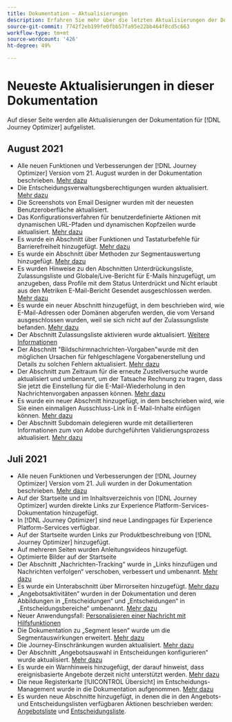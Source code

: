 ```yaml
---
title: Dokumentation – Aktualisierungen
description: Erfahren Sie mehr über die letzten Aktualisierungen der Dokumentation
source-git-commit: 7742f2eb199fe0fbb57fa95e22bb464f8cd5c663
workflow-type: tm+mt
source-wordcount: '426'
ht-degree: 49%

---
```



# Neueste Aktualisierungen in dieser Dokumentation

Auf dieser Seite werden alle Aktualisierungen der Dokumentation für [!DNL Journey Optimizer] aufgelistet.

## August 2021

* Alle neuen Funktionen und Verbesserungen der [!DNL Journey Optimizer] Version vom 21. August wurden in der Dokumentation beschrieben. [Mehr dazu](release-notes.md)
* Die Entscheidungsverwaltungsberechtigungen wurden aktualisiert. [Mehr dazu](administration/ootb-product-profiles.md)
* Die Screenshots von Email Designer wurden mit der neuesten Benutzeroberfläche aktualisiert.
* Das Konfigurationsverfahren für benutzerdefinierte Aktionen mit dynamischen URL-Pfaden und dynamischen Kopfzeilen wurde aktualisiert. [Mehr dazu](action/about-custom-action-configuration.md#url-configuration)
* Es wurde ein Abschnitt über Funktionen und Tastaturbefehle für Barrierefreiheit hinzugefügt. [Mehr dazu](user-interface.md#accessibility)
* Es wurde ein Abschnitt über Methoden zur Segmentauswertung hinzugefügt. [Mehr dazu](segment/about-segments.md#evaluation-method-in-journey-optimizer)
* Es wurden Hinweise zu den Abschnitten Unterdrückungsliste, Zulassungsliste und Globale/Live-Bericht für E-Mails hinzugefügt, um anzugeben, dass Profile mit dem Status Unterdrückt und Nicht erlaubt aus den Metriken E-Mail-Bericht Gesendet ausgeschlossen werden. [Mehr dazu](reports/email-global-report.md)
* Es wurde ein neuer Abschnitt hinzugefügt, in dem beschrieben wird, wie E-Mail-Adressen oder Domänen abgerufen werden, die vom Versand ausgeschlossen wurden, weil sie sich nicht auf der Zulassungsliste befanden. [Mehr dazu](allow-list.md#reporting)
* Der Abschnitt Zulassungsliste aktivieren wurde aktualisiert. [Weitere Informationen](allow-list.md#enable-allow-list)
* Der Abschnitt &quot;Bildschirmnachrichten-Vorgaben&quot;wurde mit den möglichen Ursachen für fehlgeschlagene Vorgabenerstellung und Details zu solchen Fehlern aktualisiert. [Mehr dazu](configuration/message-presets.md#monitor-message-presets)
* Der Abschnitt zum Zeitraum für die erneute Zustellversuche wurde aktualisiert und umbenannt, um der Tatsache Rechnung zu tragen, dass Sie jetzt die Einstellung für die E-Mail-Wiederholung in den Nachrichtenvorgaben anpassen können. [Mehr dazu](configuration/retries.md#retry-duration)
* Es wurde ein neuer Abschnitt hinzugefügt, in dem beschrieben wird, wie Sie einen einmaligen Ausschluss-Link in E-Mail-Inhalte einfügen können. [Mehr dazu](message-tracking.md#one-click-opt-out-link)
* Der Abschnitt Subdomain delegieren wurde mit detaillierteren Informationen zum von Adobe durchgeführten Validierungsprozess aktualisiert. [Mehr dazu](configuration/delegate-subdomain.md#subdomain-validation)

<!--* Added a section to describe how to manually add email addresses and domains to the suppression list. [Read more](configuration/manage-suppression-list.md#add-addresses-and-domains)-->


## Juli 2021

* Alle neuen Funktionen und Verbesserungen der [!DNL Journey Optimizer] Version vom 21. Juli wurden in der Dokumentation beschrieben. [Mehr dazu](release-notes.md)
* Auf der Startseite und im Inhaltsverzeichnis von [!DNL Journey Optimizer] wurden direkte Links zur Experience Platform-Services-Dokumentation hinzugefügt.
* In [!DNL Journey Optimizer] sind neue Landingpages für Experience Platform-Services verfügbar.
* Auf der Startseite wurden Links zur Produktbeschreibung von [!DNL Journey Optimizer] hinzugefügt.
* Auf mehreren Seiten wurden Anleitungsvideos hinzugefügt.
* Optimierte Bilder auf der Startseite
* Der Abschnitt „Nachrichten-Tracking“ wurde in „Links hinzufügen und Nachrichten verfolgen“ verschoben, verbessert und umbenannt. [Mehr dazu](message-tracking.md)
* Es wurde ein Unterabschnitt über Mirrorseiten hinzugefügt. [Mehr dazu](message-tracking.md#mirror-page)
* „Angebotsaktivitäten“ wurden in der Dokumentation und deren Abbildungen in „Entscheidungen“ und „Entscheidungen“ in „Entscheidungsbereiche“ umbenannt. [Mehr dazu](offers/get-started/starting-offer-decisioning.md)
* Neuer Anwendungsfall: [Personalisieren einer Nachricht mit Hilfsfunktionen](personalization/personalization-use-case-helper-functions.md)
* Die Dokumentation zu „Segment lesen“ wurde um die Segmentauswirkungen erweitert. [Mehr dazu](building-journeys/read-segment.md)
* Die Journey-Einschränkungen wurden aktualisiert. [Mehr dazu](building-journeys/limitations.md)
* Der Abschnitt „Angebotsauswahl in Entscheidungen konfigurieren“ wurde aktualisiert. [Mehr dazu](offers/offer-activities/configure-offer-selection.md)
* Es wurde ein Warnhinweis hinzugefügt, der darauf hinweist, dass ereignisbasierte Angebote derzeit nicht unterstützt werden. [Mehr dazu](offers/offer-library/creating-personalized-offers.md#eligibility)
* Die neue Registerkarte [!UICONTROL Übersicht] im Entscheidungs-Management wurde in die Dokumentation aufgenommen. [Mehr dazu](offers/get-started/user-interface.md#overview)
* Es wurden neue Abschnitte hinzugefügt, in denen die in den Angebots- und Entscheidungslisten verfügbaren Aktionen beschrieben werden: [Angebotsliste](offers/offer-library/creating-personalized-offers.md#offer-list) und [Entscheidungsliste](offers/offer-activities/create-offer-activities.md#decision-list).
